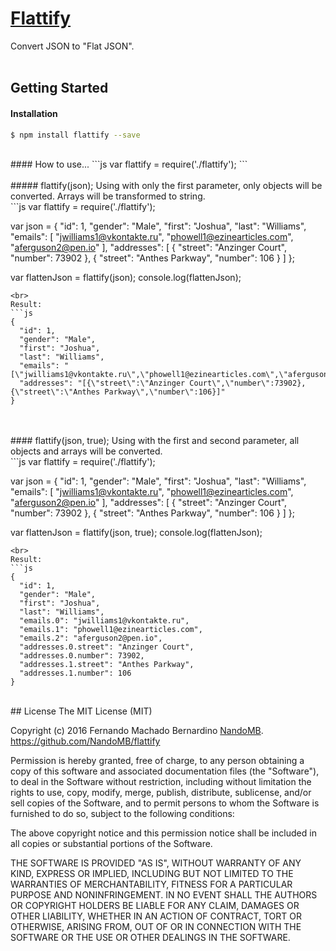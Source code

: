 # [Flattify](https://github.com/NandoMB/flattify)

Convert JSON to "Flat JSON".
<br>
<br>
## Getting Started
#### Installation
```sh
$ npm install flattify --save
```
<br>
#### How to use...
```js
var flattify = require('./flattify');
```
<br>
<br>
##### flattify(json);
Using with only the first parameter, only objects will be converted.
Arrays will be transformed to string.
<br />
```js
var flattify = require('./flattify');

var json = {
  "id": 1,
  "gender": "Male",
  "first": "Joshua",
  "last": "Williams",
  "emails": [
    "jwilliams1@vkontakte.ru",
    "phowell1@ezinearticles.com",
    "aferguson2@pen.io"
  ],
  "addresses": [
    {
      "street": "Anzinger Court",
      "number": 73902
    },
    {
      "street": "Anthes Parkway",
      "number": 106
    }
  ]
};

var flattenJson = flattify(json);
console.log(flattenJson);
```
<br>
Result:
```js
{
  "id": 1,
  "gender": "Male",
  "first": "Joshua",
  "last": "Williams",
  "emails": "[\"jwilliams1@vkontakte.ru\",\"phowell1@ezinearticles.com\",\"aferguson2@pen.io\"]",
  "addresses": "[{\"street\":\"Anzinger Court\",\"number\":73902},{\"street\":\"Anthes Parkway\",\"number\":106}]"
}
```
<br>
<br>
#### flattify(json, true);
Using with the first and second parameter, all objects and arrays will be converted.
<br />
```js
var flattify = require('./flattify');

var json = {
  "id": 1,
  "gender": "Male",
  "first": "Joshua",
  "last": "Williams",
  "emails": [
    "jwilliams1@vkontakte.ru",
    "phowell1@ezinearticles.com",
    "aferguson2@pen.io"
  ],
  "addresses": [
    {
      "street": "Anzinger Court",
      "number": 73902
    },
    {
      "street": "Anthes Parkway",
      "number": 106
    }
  ]
};

var flattenJson = flattify(json, true);
console.log(flattenJson);
```
<br>
Result:
```js
{
  "id": 1,
  "gender": "Male",
  "first": "Joshua",
  "last": "Williams",
  "emails.0": "jwilliams1@vkontakte.ru",
  "emails.1": "phowell1@ezinearticles.com",
  "emails.2": "aferguson2@pen.io",
  "addresses.0.street": "Anzinger Court",
  "addresses.0.number": 73902,
  "addresses.1.street": "Anthes Parkway",
  "addresses.1.number": 106
}
```
<br>
## License
The MIT License (MIT)

Copyright (c) 2016 Fernando Machado Bernardino
[NandoMB](https://github.com/NandoMB). https://github.com/NandoMB/flattify

Permission is hereby granted, free of charge, to any person obtaining a copy
of this software and associated documentation files (the "Software"), to deal
in the Software without restriction, including without limitation the rights
to use, copy, modify, merge, publish, distribute, sublicense, and/or sell
copies of the Software, and to permit persons to whom the Software is
furnished to do so, subject to the following conditions:

The above copyright notice and this permission notice shall be included in all
copies or substantial portions of the Software.

THE SOFTWARE IS PROVIDED "AS IS", WITHOUT WARRANTY OF ANY KIND, EXPRESS OR
IMPLIED, INCLUDING BUT NOT LIMITED TO THE WARRANTIES OF MERCHANTABILITY,
FITNESS FOR A PARTICULAR PURPOSE AND NONINFRINGEMENT. IN NO EVENT SHALL THE
AUTHORS OR COPYRIGHT HOLDERS BE LIABLE FOR ANY CLAIM, DAMAGES OR OTHER
LIABILITY, WHETHER IN AN ACTION OF CONTRACT, TORT OR OTHERWISE, ARISING FROM,
OUT OF OR IN CONNECTION WITH THE SOFTWARE OR THE USE OR OTHER DEALINGS IN THE
SOFTWARE.
